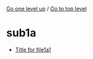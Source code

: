 <!-- generated by markdown-notes-tree -->

<!-- upward navigation links generated by markdown-notes-tree start here -->

[Go one level up](..) / [Go to top level](../..)

<!-- upward navigation links generated by markdown-notes-tree end here -->

# sub1a

<!-- optional markdown-notes-tree directory description starts here -->

<!-- optional markdown-notes-tree directory description ends here -->

- [Title for file1a1](file1a1.md)
